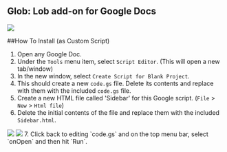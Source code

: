 ## Glob: Lob add-on for Google Docs 
<img src="https://raw.githubusercontent.com/mikesteele/lob-google-doc/41c7bca6aa40bd620bde0ff6f9b25b7c04ff6d5a/screenshots/1.png">

##How To Install (as Custom Script)

1. Open any Google Doc.
2. Under the `Tools` menu item, select `Script Editor`. (This will open a new tab/window)
3. In the new window, select `Create Script for Blank Project`.
4. This should create a new `code.gs` file. Delete its contents and replace with them with the included `code.gs` file.
5. Create a new HTML file called 'Sidebar' for this Google script. (`File` > `New` > `Html file`)
6. Delete the initial contents of the file and replace them with the included `Sidebar.html`.
<img src="https://raw.githubusercontent.com/mikesteele/lob-google-doc/41c7bca6aa40bd620bde0ff6f9b25b7c04ff6d5a/screenshots/2.png">
<img src="https://raw.githubusercontent.com/mikesteele/lob-google-doc/41c7bca6aa40bd620bde0ff6f9b25b7c04ff6d5a/screenshots/3.png">
7. Click back to editing `code.gs` and on the top menu bar, select `onOpen` and then hit `Run`.

